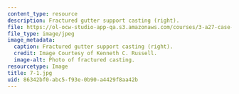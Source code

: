 ```yaml
---
content_type: resource
description: Fractured gutter support casting (right).
file: https://ol-ocw-studio-app-qa.s3.amazonaws.com/courses/3-a27-case-studies-in-forensic-metallurgy-fall-2007/86342bf0abc5f93e0b90a4429f8aa42b_7-1.jpg
file_type: image/jpeg
image_metadata:
  caption: Fractured gutter support casting (right).
  credit: Image Courtesy of Kenneth C. Russell.
  image-alt: Photo of fractured casting.
resourcetype: Image
title: 7-1.jpg
uid: 86342bf0-abc5-f93e-0b90-a4429f8aa42b
---
```

